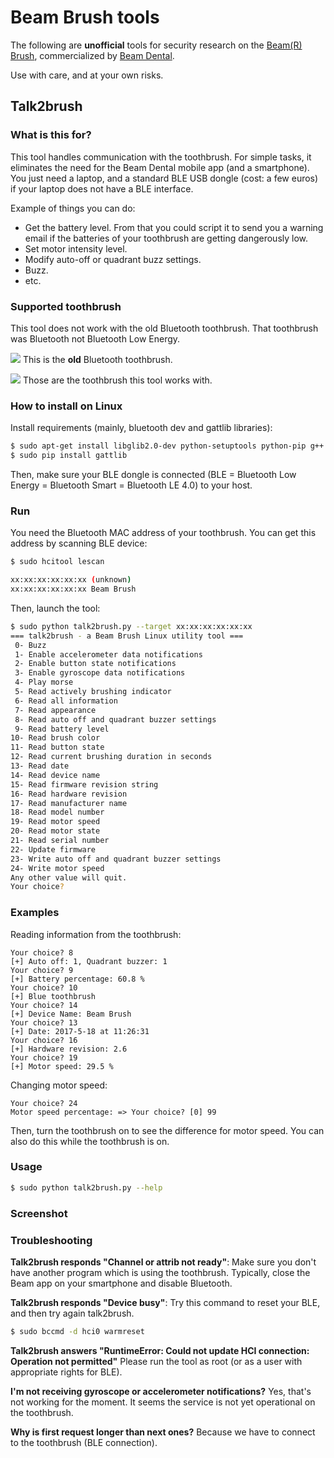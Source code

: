 # Beam Brush tools

The following are **unofficial** tools for security research on the [Beam(R) Brush](http://beam.dental/tech), commercialized by [Beam Dental](http://beam.dental/).

Use with care, and at your own risks.

## Talk2brush

### What is this for?
This tool handles communication with the toothbrush.
For simple tasks, it eliminates the need for the Beam Dental mobile app (and a smartphone).
You just need a laptop, and a standard BLE USB dongle (cost: a few euros) if your laptop does not have a BLE interface.

Example of things you can do:

- Get the battery level. From that you could script it to send you a warning email if the batteries of your toothbrush are getting dangerously low.
- Set motor intensity level.
- Modify auto-off or quadrant buzz settings.
- Buzz.
- etc.

### Supported toothbrush

This tool does not work with the old Bluetooth toothbrush. That toothbrush was Bluetooth not Bluetooth Low Energy.

![](http://www.foerderland.de/uploads/pics/brush-l_8161.jpg)
This is the **old** Bluetooth toothbrush.

![](https://www.bbva.com/en/data/8663112016/beam-toothbrush-1920x0-c-f.jpg)
Those are the toothbrush this tool works with.

### How to install on Linux

Install requirements (mainly, bluetooth dev and gattlib libraries):

```bash
$ sudo apt-get install libglib2.0-dev python-setuptools python-pip g++ libbluetooth-dev libboost-python-dev libboost-thread-dev
$ sudo pip install gattlib
```

Then, make sure your BLE dongle is connected (BLE = Bluetooth Low Energy = Bluetooth Smart = Bluetooth LE 4.0) to your host.

### Run

You need the Bluetooth MAC address of your toothbrush.
You can get this address by scanning BLE device:

```bash
$ sudo hcitool lescan

xx:xx:xx:xx:xx:xx (unknown)
xx:xx:xx:xx:xx:xx Beam Brush
```

Then, launch the tool:

```bash
$ sudo python talk2brush.py --target xx:xx:xx:xx:xx:xx
=== talk2brush - a Beam Brush Linux utility tool ===
 0- Buzz
 1- Enable accelerometer data notifications
 2- Enable button state notifications
 3- Enable gyroscope data notifications
 4- Play morse
 5- Read actively brushing indicator
 6- Read all information
 7- Read appearance
 8- Read auto off and quadrant buzzer settings
 9- Read battery level
10- Read brush color
11- Read button state
12- Read current brushing duration in seconds
13- Read date
14- Read device name
15- Read firmware revision string
16- Read hardware revision
17- Read manufacturer name
18- Read model number
19- Read motor speed
20- Read motor state
21- Read serial number
22- Update firmware
23- Write auto off and quadrant buzzer settings
24- Write motor speed
Any other value will quit.
Your choice? 
```

### Examples

Reading information from the toothbrush:

```
Your choice? 8
[+] Auto off: 1, Quadrant buzzer: 1
Your choice? 9
[+] Battery percentage: 60.8 %
Your choice? 10
[+] Blue toothbrush
Your choice? 14
[+] Device Name: Beam Brush
Your choice? 13
[+] Date: 2017-5-18 at 11:26:31
Your choice? 16
[+] Hardware revision: 2.6
Your choice? 19
[+] Motor speed: 29.5 %
```

Changing motor speed:
```
Your choice? 24
Motor speed percentage: => Your choice? [0] 99
```
Then, turn the toothbrush on to see the difference for motor speed.
You can also do this while the toothbrush is on.




### Usage

```bash
$ sudo python talk2brush.py --help
```

### Screenshot


### Troubleshooting

**Talk2brush responds "Channel or attrib not ready"**:
Make sure you don't have another program which is using the toothbrush.
Typically, close the Beam app on your smartphone and disable Bluetooth.

**Talk2brush responds "Device busy"**:
Try this command to reset your BLE, and then try again talk2brush.

```bash
$ sudo bccmd -d hci0 warmreset
```

**Talk2brush answers "RuntimeError: Could not update HCI connection: Operation not permitted"**
Please run the tool as root (or as a user with appropriate rights for BLE).


**I'm not receiving gyroscope or accelerometer notifications?**
Yes, that's not working for the moment. It seems the service is not yet operational on the toothbrush.


**Why is first request longer than next ones?**
Because we have to connect to the toothbrush (BLE connection).




